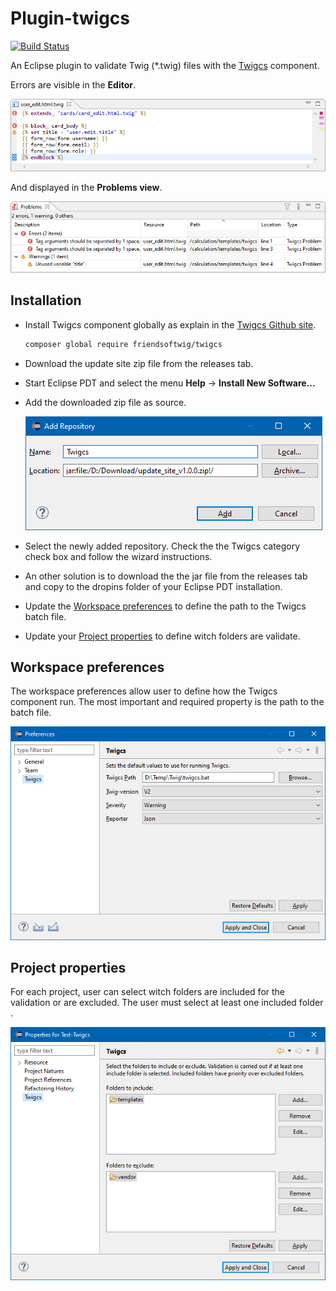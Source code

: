 # Plugin-twigcs
[![Build Status](https://travis-ci.org/laurentmuller/plugin-twigcs.svg?branch=master)](https://travis-ci.org/laurentmuller/plugin-twigcs)

An Eclipse plugin to validate Twig (*.twig) files with the [Twigcs](https://github.com/friendsoftwig/twigcs) component.

Errors are visible in the **Editor**.

![Alt Editor](docs/editor.png)

And displayed in the **Problems view**.

![Alt Problems](docs/problems.png)

## Installation

- Install Twigcs component globally as explain in the [Twigcs Github site](https://github.com/friendsoftwig/twigcs). 

  ```bash
  composer global require friendsoftwig/twigcs
  ```

- Download the update site zip file from the releases tab.

- Start Eclipse PDT and select the menu **Help** -> **Install New Software...**

- Add the downloaded zip file as source.

  ![Add Repository](docs/add_repository.png)

- Select the newly added repository.  Check the the Twigcs category check box and follow the wizard instructions.

- An other solution is to download the the jar file from the releases tab and copy to the dropins folder of your Eclipse PDT installation.

- Update the [Workspace preferences](#workspace-preferences) to define the path to the Twigcs batch file.

- Update your [Project properties](#project-properties) to define witch folders are validate.

## Workspace preferences

The workspace preferences allow user to define how the Twigcs component run. The most important and required property is the path to the batch file.

![Alt Workspace preferences](docs/preferences.png)


## Project properties

For each project, user can select witch folders are included for the validation or are excluded. The user must select at least one included folder .

![Alt  Project properties](docs/properties.png)
